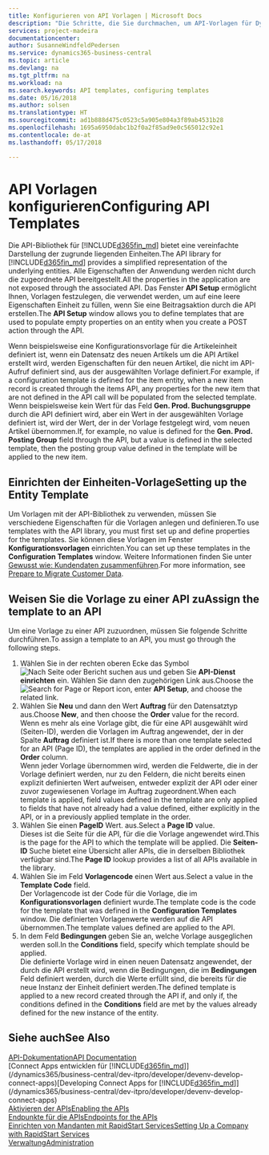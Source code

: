 ```yaml
---
title: Konfigurieren von API Vorlagen | Microsoft Docs
description: "Die Schritte, die Sie durchmachen, um API-Vorlagen für Dynamics 365 Business Central zu konfigurieren."
services: project-madeira
documentationcenter: 
author: SusanneWindfeldPedersen
ms.service: dynamics365-business-central
ms.topic: article
ms.devlang: na
ms.tgt_pltfrm: na
ms.workload: na
ms.search.keywords: API templates, configuring templates
ms.date: 05/16/2018
ms.author: solsen
ms.translationtype: HT
ms.sourcegitcommit: ad1b888d475c0523c5a905e804a3f89ab4531b28
ms.openlocfilehash: 1695a6950dabc1b2f0a2f85ad9e0c565012c92e1
ms.contentlocale: de-at
ms.lasthandoff: 05/17/2018

---
```


# <a name="configuring-api-templates"></a><span data-ttu-id="3c61d-103">API Vorlagen konfigurieren</span><span class="sxs-lookup"><span data-stu-id="3c61d-103">Configuring API Templates</span></span>
<span data-ttu-id="3c61d-104">Die API-Bibliothek für [!INCLUDE[d365fin_md](includes/d365fin_md.md)] bietet eine vereinfachte Darstellung der zugrunde liegenden Einheiten.</span><span class="sxs-lookup"><span data-stu-id="3c61d-104">The API library for [!INCLUDE[d365fin_md](includes/d365fin_md.md)] provides a simplified representation of the underlying entities.</span></span> <span data-ttu-id="3c61d-105">Alle Eigenschaften der Anwendung werden nicht durch die zugeordnete API bereitgestellt.</span><span class="sxs-lookup"><span data-stu-id="3c61d-105">All the properties in the application are not exposed through the associated API.</span></span> <span data-ttu-id="3c61d-106">Das Fenster **API Setup** ermöglicht Ihnen, Vorlagen festzulegen, die verwendet werden, um auf eine leere Eigenschaften Einheit zu füllen, wenn Sie eine Beitragsaktion durch die API erstellen.</span><span class="sxs-lookup"><span data-stu-id="3c61d-106">The **API Setup** window allows you to define templates that are used to populate empty properties on an entity when you create a POST action through the API.</span></span> 

<span data-ttu-id="3c61d-107">Wenn beispielsweise eine Konfigurationsvorlage für die Artikeleinheit definiert ist, wenn ein Datensatz des neuen Artikels um die API Artikel erstellt wird, werden Eigenschaften für den neuen Artikel, die nicht im API-Aufruf definiert sind, aus der ausgewählten Vorlage definiert.</span><span class="sxs-lookup"><span data-stu-id="3c61d-107">For example, if a configuration template is defined for the item entity, when a new item record is created through the items API, any properties for the new item that are not defined in the API call will be populated from the selected template.</span></span> <span data-ttu-id="3c61d-108">Wenn beispielsweise kein Wert für das Feld **Gen. Prod. Buchungsgruppe** durch die API definiert wird, aber ein Wert in der ausgewählten Vorlage definiert ist, wird der Wert, der in der Vorlage festgelegt wird, vom neuen Artikel übernommen.</span><span class="sxs-lookup"><span data-stu-id="3c61d-108">If, for example, no value is defined for the **Gen. Prod. Posting Group** field through the API, but a value is defined in the selected template, then the posting group value defined in the template will be applied to the new item.</span></span> 

## <a name="setting-up-the-entity-template"></a><span data-ttu-id="3c61d-109">Einrichten der Einheiten-Vorlage</span><span class="sxs-lookup"><span data-stu-id="3c61d-109">Setting up the Entity Template</span></span>
<span data-ttu-id="3c61d-110">Um Vorlagen mit der API-Bibliothek zu verwenden, müssen Sie verschiedene Eigenschaften für die Vorlagen anlegen und definieren.</span><span class="sxs-lookup"><span data-stu-id="3c61d-110">To use templates with the API library, you must first set up and define properties for the templates.</span></span> <span data-ttu-id="3c61d-111">Sie können diese Vorlagen im Fenster **Konfigurationsvorlagen** einrichten.</span><span class="sxs-lookup"><span data-stu-id="3c61d-111">You can set up these templates in the **Configuration Templates** window.</span></span> <span data-ttu-id="3c61d-112">Weitere Informationen finden Sie unter [Gewusst wie: Kundendaten zusammenführen](admin-use-templates-to-prepare-customer-data-for-migration.md).</span><span class="sxs-lookup"><span data-stu-id="3c61d-112">For more information, see [Prepare to Migrate Customer Data](admin-use-templates-to-prepare-customer-data-for-migration.md).</span></span> 

## <a name="assign-the-template-to-an-api"></a><span data-ttu-id="3c61d-113">Weisen Sie die Vorlage zu einer API zu</span><span class="sxs-lookup"><span data-stu-id="3c61d-113">Assign the template to an API</span></span>

<span data-ttu-id="3c61d-114">Um eine Vorlage zu einer API zuzuordnen, müssen Sie folgende Schritte durchführen.</span><span class="sxs-lookup"><span data-stu-id="3c61d-114">To assign a template to an API, you must go through the following steps.</span></span>

1. <span data-ttu-id="3c61d-115">Wählen Sie in der rechten oberen Ecke das Symbol ![Nach Seite oder Bericht suchen](media/ui-search/search_small.png "Nach Seite oder Bericht suchen") aus und geben Sie **API-Dienst einrichten** ein. Wählen Sie dann den zugehörigen Link aus.</span><span class="sxs-lookup"><span data-stu-id="3c61d-115">Choose the ![Search for Page or Report](media/ui-search/search_small.png "Search for Page or Report icon") icon, enter **API Setup**, and choose the related link.</span></span>
2. <span data-ttu-id="3c61d-116">Wählen Sie **Neu** und dann den Wert **Auftrag** für den Datensatztyp aus.</span><span class="sxs-lookup"><span data-stu-id="3c61d-116">Choose **New**, and then choose the **Order** value for the record.</span></span>  
<span data-ttu-id="3c61d-117">Wenn es mehr als eine Vorlage gibt, die für eine API ausgewählt wird (Seiten-ID), werden die Vorlagen im Auftrag angewendet, der in der Spalte **Auftrag** definiert ist.</span><span class="sxs-lookup"><span data-stu-id="3c61d-117">If there is more than one template selected for an API (Page ID), the templates are applied in the order defined in the **Order** column.</span></span>   
<span data-ttu-id="3c61d-118">Wenn jeder Vorlage übernommen wird, werden die Feldwerte, die in der Vorlage definiert werden, nur zu den Feldern, die nicht bereits einen explizit definierten Wert aufweisen, entweder explizit der API oder einer zuvor zugewiesenen Vorlage im Auftrag zugeordnent.</span><span class="sxs-lookup"><span data-stu-id="3c61d-118">When each template is applied, field values defined in the template are only applied to fields that have not already had a value defined, either explicitly in the API, or in a previously applied template in the order.</span></span> 
3. <span data-ttu-id="3c61d-119">Wählen Sie einen **PageID** Wert. aus.</span><span class="sxs-lookup"><span data-stu-id="3c61d-119">Select a **Page ID** value.</span></span>  
<span data-ttu-id="3c61d-120">Dieses ist die Seite für die API, für die die Vorlage angewendet wird.</span><span class="sxs-lookup"><span data-stu-id="3c61d-120">This is the page for the API to which the template will be applied.</span></span> <span data-ttu-id="3c61d-121">Die **Seiten-ID**  Suche bietet eine Übersicht aller APIs, die in derselben Bibliothek verfügbar sind.</span><span class="sxs-lookup"><span data-stu-id="3c61d-121">The **Page ID** lookup provides a list of all APIs available in the library.</span></span>
4. <span data-ttu-id="3c61d-122">Wählen Sie im Feld **Vorlagencode** einen Wert aus.</span><span class="sxs-lookup"><span data-stu-id="3c61d-122">Select a value in the **Template Code** field.</span></span>  
<span data-ttu-id="3c61d-123">Der Vorlagencode ist der Code für die Vorlage, die im **Konfigurationsvorlagen** definiert wurde.</span><span class="sxs-lookup"><span data-stu-id="3c61d-123">The template code is the code for the template that was defined in the **Configuration Templates** window.</span></span> <span data-ttu-id="3c61d-124">Die definierten Vorlagenwerte werden auf die API übernommen.</span><span class="sxs-lookup"><span data-stu-id="3c61d-124">The template values defined are applied to the API.</span></span> 
5. <span data-ttu-id="3c61d-125">In dem Feld **Bedingungen** geben Sie an, welche Vorlage ausgeglichen werden soll.</span><span class="sxs-lookup"><span data-stu-id="3c61d-125">In the **Conditions** field, specify which template should be applied.</span></span>  
<span data-ttu-id="3c61d-126">Die definierte Vorlage wird in einen neuen Datensatz angewendet, der durch die API erstellt wird, wenn die Bedingungen, die im **Bedingungen** Feld definiert werden, durch die Werte erfüllt sind, die bereits für die neue Instanz der Einheit definiert werden.</span><span class="sxs-lookup"><span data-stu-id="3c61d-126">The defined template is applied to a new record created through the API if, and only if, the conditions defined in the **Conditions** field are met by the values already defined for the new instance of the entity.</span></span>

## <a name="see-also"></a><span data-ttu-id="3c61d-127">Siehe auch</span><span class="sxs-lookup"><span data-stu-id="3c61d-127">See Also</span></span>
[<span data-ttu-id="3c61d-128">API-Dokumentation</span><span class="sxs-lookup"><span data-stu-id="3c61d-128">API Documentation</span></span>](/dynamics-nav/fin-graph)  
<span data-ttu-id="3c61d-129">[Connect Apps entwicklen für [!INCLUDE[d365fin_md](includes/d365fin_md.md)]](/dynamics365/business-central/dev-itpro/developer/devenv-develop-connect-apps)</span><span class="sxs-lookup"><span data-stu-id="3c61d-129">[Developing Connect Apps for [!INCLUDE[d365fin_md](includes/d365fin_md.md)]](/dynamics365/business-central/dev-itpro/developer/devenv-develop-connect-apps)</span></span>  
[<span data-ttu-id="3c61d-130">Aktivieren der APIs</span><span class="sxs-lookup"><span data-stu-id="3c61d-130">Enabling the APIs</span></span>](/dynamics-nav/enabling-apis-for-dynamics-nav)  
[<span data-ttu-id="3c61d-131">Endpunkte für die APIs</span><span class="sxs-lookup"><span data-stu-id="3c61d-131">Endpoints for the APIs</span></span>](/dynamics-nav/endpoints-apis-for-dynamics)  
[<span data-ttu-id="3c61d-132">Einrichten von Mandanten mit RapidStart Services</span><span class="sxs-lookup"><span data-stu-id="3c61d-132">Setting Up a Company with RapidStart Services</span></span>](admin-set-up-a-company-with-rapidstart.md)  
[<span data-ttu-id="3c61d-133">Verwaltung</span><span class="sxs-lookup"><span data-stu-id="3c61d-133">Administration</span></span>](admin-setup-and-administration.md)

